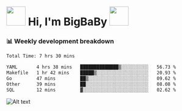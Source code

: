 <!-- Title -->
<h1>
    <img src="https://media.tenor.com/TlyRveJkgo4AAAAi/cloud-cloud-strife.gif" width="50"/>
    Hi, I'm BigBaBy
    <img src="https://media.tenor.com/TlyRveJkgo4AAAAi/cloud-cloud-strife.gif" width="50"/>
</h1>

<h3> 📊 Weekly development breakdown </h3>
<!-- waka-readme-stats -->

<!--START_SECTION:waka-->

```txt
Total Time: 7 hrs 30 mins

YAML       4 hrs 38 mins   ██████████████▒░░░░░░░░░░   56.73 %
Makefile   1 hr 42 mins    █████▒░░░░░░░░░░░░░░░░░░░   20.93 %
Go         47 mins         ██▒░░░░░░░░░░░░░░░░░░░░░░   09.62 %
Other      39 mins         ██░░░░░░░░░░░░░░░░░░░░░░░   08.08 %
SQL        12 mins         ▓░░░░░░░░░░░░░░░░░░░░░░░░   02.62 %
```

<!--END_SECTION:waka-->

![Alt text](https://spotify-recently-played-readme.vercel.app/api?user=21b7yx6vkj66csord5swswvza&count=10&width=1000)
